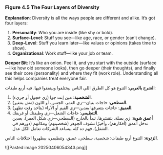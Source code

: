 ### Figure 4.5 The Four Layers of Diversity

**Explanation**: Diversity is all the ways people are different and alike. It’s got four layers:

1. **Personality**: Who you are inside (like shy or bold).
2. **Surface-Level**: Stuff you see—like age, race, or gender (can’t change).
3. **Deep-Level**: Stuff you learn later—like values or opinions (takes time to show).
4. **Organizational**: Work stuff—like your job or team.

**Deeper Bit**: It’s like an onion. Peel it, and you start with the outside (surface—like how old someone looks), then go deeper (their thoughts), and finally see their core (personality) and where they fit (work role). Understanding all this helps companies treat everyone fair.

**الشرح بالعربي**: التنوع هو كل الطرق اللي الناس بيختلفوا وبيتفقوا فيها. فيه أربع طبقات:

1. **الشخصية**: مين إنت جوا (زي خجول أو جريء).
2. **السطحي**: حاجات بتبان—زي العمر، الجنس، أو اللون (مش بتتغير).
3. **العميق**: حاجات بتتعرفها بعدين—زي القيم أو الآراء (بتاخد وقت تظهر).
4. **التنظيمي**: حاجات الشغل—زي وظيفتك أو فريقك.  
    **أعمق شوية**: زي بصلة. بتقشرها، تبدأ بالخارج (السطحي—زي شكل العمر)، بعدين تدخل أعمق (أفكارهم)، وأخيرًا تشوف الجوهر (شخصيتهم) ومكانهم (دورهم في الشغل). فهم ده كله بيساعد الشركات تعامل الكل عدل.

**الزتونة**: التنوع أربع طبقات: شخصية، سطحي، عميق، وتنظيمي، بيظهروا اختلافات الناس.


![[Pasted image 20250406054343.png]]
